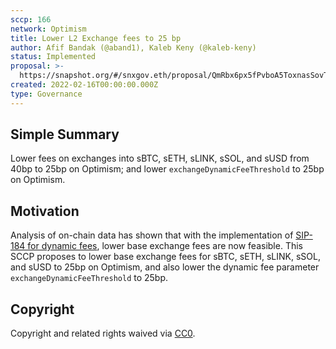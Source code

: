 ```yaml
---
sccp: 166
network: Optimism
title: Lower L2 Exchange fees to 25 bp
author: Afif Bandak (@aband1), Kaleb Keny (@kaleb-keny)
status: Implemented
proposal: >-
  https://snapshot.org/#/snxgov.eth/proposal/QmRbx6px5fPvboA5ToxnasSovTRLZzFwv9nHz94jJsnhP3
created: 2022-02-16T00:00:00.000Z
type: Governance
---
```


## Simple Summary

Lower fees on exchanges into sBTC, sETH, sLINK, sSOL, and sUSD from 40bp to 25bp on Optimism; and lower `exchangeDynamicFeeThreshold` to 25bp on Optimism.

## Motivation

Analysis of on-chain data has shown that with the implementation of [SIP-184 for dynamic fees](https://sips.synthetix.io/sips/sip-184), lower base exchange fees are now feasible.
This SCCP proposes to lower base exchange fees for sBTC, sETH, sLINK, sSOL, and sUSD to 25bp on Optimism, and also lower the dynamic fee parameter `exchangeDynamicFeeThreshold` to 25bp.

## Copyright

Copyright and related rights waived via [CC0](https://creativecommons.org/publicdomain/zero/1.0/).
